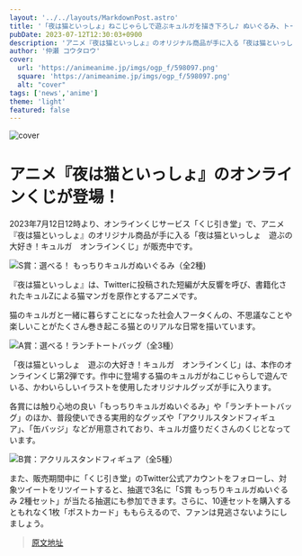 ```yaml
---
layout: '../../layouts/MarkdownPost.astro'
title: '「夜は猫といっしょ」ねこじゃらしで遊ぶキュルガを描き下ろし♪ ぬいぐるみ、トート、缶バッジなどが当たるオンラインくじ登場'
pubDate: 2023-07-12T12:30:03+0900
description: 'アニメ『夜は猫といっしょ』のオリジナル商品が手に入る「夜は猫といっしょ　遊ぶの大好き！キュルガ　オンラインくじ」が、オンラインくじサービス「くじ引き堂」に登場。2023年7月12日12時より販売が開始される。'
author: '仲瀬 コウタロウ'
cover:
  url: 'https://animeanime.jp/imgs/ogp_f/598097.png'
  square: 'https://animeanime.jp/imgs/ogp_f/598097.png'
  alt: "cover"
tags: ['news','anime']
theme: 'light'
featured: false
---
```


![cover](https://animeanime.jp/imgs/ogp_f/598097.png)

# アニメ『夜は猫といっしょ』のオンラインくじが登場！

2023年7月12日12時より、オンラインくじサービス「くじ引き堂」で、アニメ『夜は猫といっしょ』のオリジナル商品が手に入る「夜は猫といっしょ　遊ぶの大好き！キュルガ　オンラインくじ」が販売中です。

![S賞：選べる！ もっちりキュルガぬいぐるみ（全2種)](https://animeanime.jp/imgs/zoom/598087.png)

『夜は猫といっしょ』は、Twitterに投稿された短編が大反響を呼び、書籍化されたキュルZによる猫マンガを原作とするアニメです。

猫のキュルガと一緒に暮らすことになった社会人フータくんの、不思議なことや楽しいことがたくさん巻き起こる猫とのリアルな日常を描いています。

![A賞：選べる！ランチトートバッグ（全3種）](https://animeanime.jp/imgs/zoom/598090.png)

「夜は猫といっしょ　遊ぶの大好き！キュルガ　オンラインくじ」は、本作のオンラインくじ第2弾です。作中に登場する猫のキュルガがねこじゃらしで遊んでいる、かわいらしいイラストを使用したオリジナルグッズが手に入ります。

各賞には触り心地の良い「もっちりキュルガぬいぐるみ」や「ランチトートバッグ」のほか、普段使いできる実用的なグッズや「アクリルスタンドフィギュア」、「缶バッジ」などが用意されており、キュルガ盛りだくさんのくじとなっています。

![B賞：アクリルスタンドフィギュア（全5種）](https://animeanime.jp/imgs/zoom/598093.png)

また、販売期間中に「くじ引き堂」のTwitter公式アカウントをフォローし、対象ツイートをリツイートすると、抽選で3名に「S賞 もっちりキュルガぬいぐるみ 2種セット」が当たる抽選にも参加できます。さらに、10連セットを購入するともれなく1枚「ポストカード」ももらえるので、ファンは見逃さないようにしましょう。

>[原文地址](https://animeanime.jp/article/2023/07/12/78548.html)  